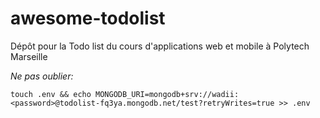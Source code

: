 # awesome-todolist
Dépôt pour la Todo list du cours d'applications web et mobile à Polytech Marseille

_Ne pas oublier:_

```touch .env && echo MONGODB_URI=mongodb+srv://wadii:<password>@todolist-fq3ya.mongodb.net/test?retryWrites=true >> .env```
